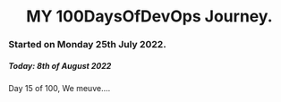 <h1 align=center>
  MY 100DaysOfDevOps Journey.
</h1>

### Started on Monday 25th July 2022.
##### Today: 8th of August 2022

Day 15 of 100, We meuve....

